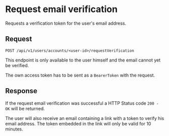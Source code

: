 # Request email verification

Requests a verification token for the user's email address.

## Request

    POST /api/v1/users/accounts/<user-id>/requestVerification

This endpoint is only available to the user himself and the email cannot yet be verified.

The own access token has to be sent as a `BearerToken` with the request.

## Response

If the request email verification was successful a HTTP Status code `200 - OK` will be returned.

The user will also receive an email containing a link with a token to verify his email address. The token embedded in the link will only be valid for 10 minutes.
